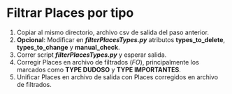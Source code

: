 # Filtrar Places por tipo
1. Copiar al mismo directorio, archivo csv de salida del paso anterior.
2. **Opcional**: Modificar en ***filterPlacesTypes.py*** atributos **types_to_delete**, **types_to_change** y **manual_check**.
3. Correr script ***filterPlacesTypes.py*** y esperar salida.
4. Corregir Places en archivo de filtrados (*FO*), principalmente los marcados como **TYPE DUDOSO** y **TYPE IMPORTANTES**.
5. Unificar Places en archivo de salida con Places corregidos en archivo de filtrados.
